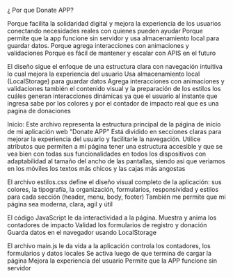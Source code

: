 ¿ Por que  Donate APP?

Porque facilita la solidaridad digital y mejora la experiencia 
de los usuarios conectando necesidades reales con quienes pueden ayudar
Porque permite que la app funcione sin servidor y usa almacenamiento
local para guardar datos. Porque agrega interacciones con animaciones y validaciones
Porque es fácil de mantener y escalar con APIS en el futuro
 
El diseño sigue el enfoque de una estructura clara con navegación intuitiva
lo cual mejora la experiencia del usuario 
Usa almacenamiento local (LocalStorage) para guardar datos
Agrega interacciones con animaciones y validaciones también el
contenido visual y la preparación de los estilos los cuáles generan
interacciones dinámicas ya que el usuario al instante que ingresa
sabe por los colores y por el contador de impacto real que es una pagina de donaciones

Inicio: Este archivo representa la estructura principal de la página de inicio
de mi aplicación web "Donate APP" 
Está dividido en secciones claras para mejorar la experiencia del usuario y
facilitarle la navegación. Utilice atributos que permiten a mi página tener una estructura accesible y que se vea bien con todas sus funcionalidades en todos los dispositivos con adaptabilidad al tamaño del ancho de las pantallas, siendo asi que 
veriamos en los móviles los textos más chicos y las cajas más angostas

El archivo estilos.css define el diseño visual completo de la aplicación:
sus colores, la tipografía, la organización, formularios, responsividad 
y estilos para cada sección (header, menu, body, footer)
También me permite que mi página sea moderna, clara, agil y útil

El código JavaScript le da interactividad a la página.
Muestra y anima los contadores de impacto
Validad los formularios de registro y donación
Guarda datos en el navegador usando LocalStorage

El archivo main.js le da vida a la aplicación
controla los contadores, los formularios y datos locales
Se activa luego de que termina de cargar la página
Mejora la experiencia del usuario
Permite que la APP funcione sin servidor 

